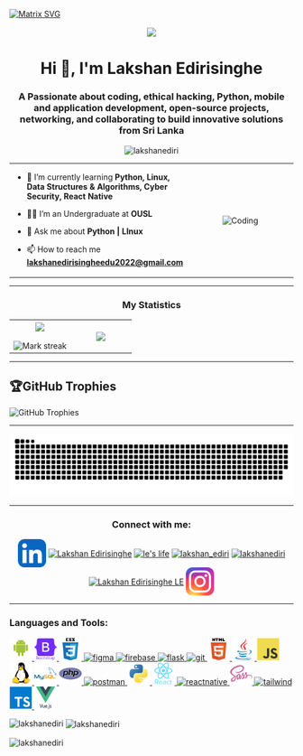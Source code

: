 [![Matrix SVG](https://raw.githubusercontent.com/rodrigograca31/rodrigograca31/master/matrix.svg)](https://www.youtube.com/watch?v=SDkAGkd4NLc) 

<p align="center"><picture align="center"><img align="center" src = "https://github.com/7oSkaaa/7oSkaaa/blob/main/Images/about_me.gif?raw=true" width = 150px></picture></p>

<h1 align="center">Hi 👋, I'm Lakshan Edirisinghe</h1>
<h3 align="center">A Passionate about coding, ethical hacking, Python, mobile and application development, open-source projects, networking, and collaborating to build innovative solutions from Sri Lanka</h3>

<p align="center"> <img src="https://komarev.com/ghpvc/?username=lakshanediri&label=Profile%20views&color=0e75b6&style=flat" alt="lakshanediri" /> </p>

<table align="center">
<tr border="none">
<td width="50%" align="left">
  
- 🌱 I’m currently learning **Python, Linux, Data Structures & Algorithms, Cyber Security, React Native**

- 🧑‍🎓 I’m an Undergraduate at **OUSL**

- 💬 Ask me about **Python | LInux**

- 📫 How to reach me **lakshanedirisingheedu2022@gmail.com**
  
</td>
<td width="50%" align="center">

  <img align="center" alt="Coding" width="450" src="https://repository-images.githubusercontent.com/588181932/e36ec678-7984-4cdd-8e4c-a3932772ff8e">

  
  </td>
</tr>
</table>

---

<h3 align="center">My Statistics</h3>
<p align="center">
<table align="center">
<tr border="none">
<td width="50%" align="center">
  
  <img  align="center"  src="https://github-readme-stats.vercel.app/api?username=Lakshanediri&theme=dark&show_icons=true&count_private=true" />
  <br></br>
  <img  title="🔥 Get streak stats for your profile at git.io/streak-stats" alt="Mark streak" src="https://github-readme-streak-stats.herokuapp.com/?user=Lakshanediri&theme=dark&hide_border=false" /> 
</td>
<td width="50%" align="center">

   <img  align="center"  src="https://github-readme-stats.anuraghazra1.vercel.app/api/top-langs/?username=Lakshanediri&theme=dark&hide_border=false&no-bg=true&no-frame=true&langs_count=10"/>
  
  </td>
</tr>
</table>

---

## 🏆GitHub Trophies
<img 
  src="https://github-profile-trophy.vercel.app/?username=Lakshanediri&theme=gruvbox&no-frame=false&no-bg=false&margin-w=4" 
  alt="GitHub Trophies" 
/>

---

<p align="center">
  <img  src="https://raw.githubusercontent.com/Elanza-48/Elanza-48/main/resources/img/github-contribution-grid-snake.svg"
    alt="example" />
</p>

---

<h3 align="center">Connect with me:</h3>
<p align="center">
<a href="https://www.linkedin.com/in/lakshan-edirisinghe-18106a310/" target="_blank" rel="noopener noreferrer"><img align="center" src="https://github.com/tandpfun/skill-icons/blob/main/icons/LinkedIn.svg" alt="Lakshan Edirisinghe" height="50" width="50" /></a>
<a href="https://stackoverflow.com/users/28471232/lakshan-edirisinghe" target="_blank" rel="noopener noreferrer"><img align="center" src="https://raw.githubusercontent.com/rahuldkjain/github-profile-readme-generator/master/src/images/icons/Social/stack-overflow.svg" alt="
Lakshan Edirisinghe" height="50" width="50" /></a>
<a href="http://www.youtube.com/@LESLIFE-j3x" target="_blank" rel="noopener noreferrer"><img align="center" src="https://static-00.iconduck.com/assets.00/youtube-icon-2048x2048-gedp2icy.png" alt="le's life" height="50" width="50" /></a>
<a href="https://www.hackerrank.com/lakshan_ediri" target="_blank" rel="noopener noreferrer"><img align="center" src="https://raw.githubusercontent.com/rahuldkjain/github-profile-readme-generator/master/src/images/icons/Social/hackerrank.svg" alt="lakshan_ediri" height="50" width="50" /></a>
<a href="https://www.leetcode.com/lakshanediri" target="_blank" rel="noopener noreferrer"><img align="center" src="https://raw.githubusercontent.com/rahuldkjain/github-profile-readme-generator/master/src/images/icons/Social/leet-code.svg" alt="lakshanediri" height="50" width="50" /></a>
<a href="https://www.facebook.com/profile.php?id=100009603560711&mibextid=ZbWKwL" target="_blank" rel="noopener noreferrer"><img align="center" src="https://raw.githubusercontent.com/rahuldkjain/github-profile-readme-generator/master/src/images/icons/Social/facebook.svg" alt="Lakshan Edirisinghe LE" height="50" width="50" /></a>
<a href="https://www.instagram.com/lakshan_ediri/profilecard/?igsh=NmprN2ZkcmN4aXc3" target="_blank" rel="noopener noreferrer"><img align="center" src="https://github.com/tandpfun/skill-icons/blob/main/icons/Instagram.svg" alt="lakshan_ediri" height="50" width="50" /></a>
</p>

---

<h3 align="left">Languages and Tools:</h3>
<p align="left"> <a href="https://developer.android.com" target="_blank" rel="noreferrer"> <img src="https://raw.githubusercontent.com/devicons/devicon/master/icons/android/android-original-wordmark.svg" alt="android" width="40" height="40"/> </a> <a href="https://getbootstrap.com" target="_blank" rel="noreferrer"> <img src="https://raw.githubusercontent.com/devicons/devicon/master/icons/bootstrap/bootstrap-plain-wordmark.svg" alt="bootstrap" width="40" height="40"/> </a> <a href="https://www.w3schools.com/css/" target="_blank" rel="noreferrer"> <img src="https://raw.githubusercontent.com/devicons/devicon/master/icons/css3/css3-original-wordmark.svg" alt="css3" width="40" height="40"/> </a> <a href="https://www.figma.com/" target="_blank" rel="noreferrer"> <img src="https://www.vectorlogo.zone/logos/figma/figma-icon.svg" alt="figma" width="40" height="40"/> </a> <a href="https://firebase.google.com/" target="_blank" rel="noreferrer"> <img src="https://www.vectorlogo.zone/logos/firebase/firebase-icon.svg" alt="firebase" width="40" height="40"/> </a> <a href="https://flask.palletsprojects.com/" target="_blank" rel="noreferrer"> <img src="https://www.vectorlogo.zone/logos/pocoo_flask/pocoo_flask-icon.svg" alt="flask" width="40" height="40"/> </a> <a href="https://git-scm.com/" target="_blank" rel="noreferrer"> <img src="https://www.vectorlogo.zone/logos/git-scm/git-scm-icon.svg" alt="git" width="40" height="40"/> </a> <a href="https://www.w3.org/html/" target="_blank" rel="noreferrer"> <img src="https://raw.githubusercontent.com/devicons/devicon/master/icons/html5/html5-original-wordmark.svg" alt="html5" width="40" height="40"/> </a> <a href="https://www.java.com" target="_blank" rel="noreferrer"> <img src="https://raw.githubusercontent.com/devicons/devicon/master/icons/java/java-original.svg" alt="java" width="40" height="40"/> </a> <a href="https://developer.mozilla.org/en-US/docs/Web/JavaScript" target="_blank" rel="noreferrer"> <img src="https://raw.githubusercontent.com/devicons/devicon/master/icons/javascript/javascript-original.svg" alt="javascript" width="40" height="40"/> </a> <a href="https://www.linux.org/" target="_blank" rel="noreferrer"> <img src="https://raw.githubusercontent.com/devicons/devicon/master/icons/linux/linux-original.svg" alt="linux" width="40" height="40"/> </a> <a href="https://www.mysql.com/" target="_blank" rel="noreferrer"> <img src="https://raw.githubusercontent.com/devicons/devicon/master/icons/mysql/mysql-original-wordmark.svg" alt="mysql" width="40" height="40"/> </a> <a href="https://www.php.net" target="_blank" rel="noreferrer"> <img src="https://raw.githubusercontent.com/devicons/devicon/master/icons/php/php-original.svg" alt="php" width="40" height="40"/> </a> <a href="https://postman.com" target="_blank" rel="noreferrer"> <img src="https://www.vectorlogo.zone/logos/getpostman/getpostman-icon.svg" alt="postman" width="40" height="40"/> </a> <a href="https://www.python.org" target="_blank" rel="noreferrer"> <img src="https://raw.githubusercontent.com/devicons/devicon/master/icons/python/python-original.svg" alt="python" width="40" height="40"/> </a> <a href="https://reactjs.org/" target="_blank" rel="noreferrer"> <img src="https://raw.githubusercontent.com/devicons/devicon/master/icons/react/react-original-wordmark.svg" alt="react" width="40" height="40"/> </a> <a href="https://reactnative.dev/" target="_blank" rel="noreferrer"> <img src="https://reactnative.dev/img/header_logo.svg" alt="reactnative" width="40" height="40"/> </a> <a href="https://sass-lang.com" target="_blank" rel="noreferrer"> <img src="https://raw.githubusercontent.com/devicons/devicon/master/icons/sass/sass-original.svg" alt="sass" width="40" height="40"/> </a> <a href="https://tailwindcss.com/" target="_blank" rel="noreferrer"> <img src="https://www.vectorlogo.zone/logos/tailwindcss/tailwindcss-icon.svg" alt="tailwind" width="40" height="40"/> </a> <a href="https://www.typescriptlang.org/" target="_blank" rel="noreferrer"> <img src="https://raw.githubusercontent.com/devicons/devicon/master/icons/typescript/typescript-original.svg" alt="typescript" width="40" height="40"/> </a> <a href="https://vuejs.org/" target="_blank" rel="noreferrer"> <img src="https://raw.githubusercontent.com/devicons/devicon/master/icons/vuejs/vuejs-original-wordmark.svg" alt="vuejs" width="40" height="40"/> </a> </p>

<p><img align="left" src="https://github-readme-stats.vercel.app/api/top-langs?username=lakshanediri&show_icons=true&locale=en&layout=compact" alt="lakshanediri" /></p>

<p>&nbsp;<img align="center" src="https://github-readme-stats.vercel.app/api?username=lakshanediri&show_icons=true&locale=en" alt="lakshanediri" /></p>

<p><img align="center" src="https://github-readme-streak-stats.herokuapp.com/?user=lakshanediri&" alt="lakshanediri" /></p>
